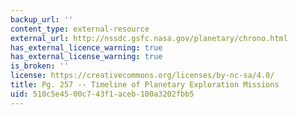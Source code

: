 ```yaml
---
backup_url: ''
content_type: external-resource
external_url: http://nssdc.gsfc.nasa.gov/planetary/chrono.html
has_external_licence_warning: true
has_external_license_warning: true
is_broken: ''
license: https://creativecommons.org/licenses/by-nc-sa/4.0/
title: Pg. 257 -- Timeline of Planetary Exploration Missions
uid: 510c5e45-00c7-43f1-aceb-100a3202fbb5
---
```

